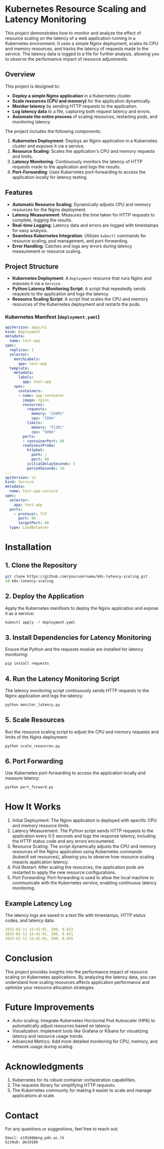 # Kubernetes Resource Scaling and Latency Monitoring

This project demonstrates how to monitor and analyze the effect of resource scaling on the latency of a web application running in a Kubernetes environment. It uses a simple Nginx deployment, scales its CPU and memory resources, and tracks the latency of requests made to the service. The latency data is logged to a file for further analysis, allowing you to observe the performance impact of resource adjustments.

## Overview

This project is designed to:

- **Deploy a simple Nginx application** in a Kubernetes cluster.
- **Scale resources (CPU and memory)** for the application dynamically.
- **Monitor latency** by sending HTTP requests to the application.
- **Log latency data** to a file, capturing both request latency and errors.
- **Automate the entire process** of scaling resources, restarting pods, and monitoring latency.

The project includes the following components:

1. **Kubernetes Deployment**: Deploys an Nginx application in a Kubernetes cluster and exposes it via a service.
2. **Resource Scaling**: Scales the application's CPU and memory requests and limits.
3. **Latency Monitoring**: Continuously monitors the latency of HTTP requests made to the application and logs the results.
4. **Port-Forwarding**: Uses Kubernetes port-forwarding to access the application locally for latency testing.

## Features

- **Automatic Resource Scaling**: Dynamically adjusts CPU and memory resources for the Nginx deployment.
- **Latency Measurement**: Measures the time taken for HTTP requests to complete, logging the results.
- **Real-time Logging**: Latency data and errors are logged with timestamps for easy analysis.
- **Seamless Kubernetes Integration**: Utilizes `kubectl` commands for resource scaling, pod management, and port-forwarding.
- **Error Handling**: Catches and logs any errors during latency measurement or resource scaling.

## Project Structure

- **Kubernetes Deployment**: A `Deployment` resource that runs Nginx and exposes it via a `Service`.
- **Python Latency Monitoring Script**: A script that repeatedly sends requests to the application and logs the latency.
- **Resource Scaling Script**: A script that scales the CPU and memory resources of the Kubernetes deployment and restarts the pods.

### Kubernetes Manifest (`deployment.yaml`)

```yaml
apiVersion: apps/v1
kind: Deployment
metadata:
  name: test-app
spec:
  replicas: 1
  selector:
    matchLabels:
      app: test-app
  template:
    metadata:
      labels:
        app: test-app
    spec:
      containers:
      - name: app-container
        image: nginx
        resources:
          requests:
            memory: "256Mi"
            cpu: "250m"
          limits:
            memory: "512Mi"
            cpu: "500m"
        ports:
        - containerPort: 80
        readinessProbe:
          httpGet:
            path: /
            port: 80
          initialDelaySeconds: 5
          periodSeconds: 10
---
apiVersion: v1
kind: Service
metadata:
  name: test-app-service
spec:
  selector:
    app: test-app
  ports:
    - protocol: TCP
      port: 80
      targetPort: 80
  type: LoadBalancer
```
# Installation
## 1. Clone the Repository
```bash
git clone https://github.com/yourusername/k8s-latency-scaling.git
cd k8s-latency-scaling
```
## 2. Deploy the Application
Apply the Kubernetes manifests to deploy the Nginx application and expose it as a service:

```bash
kubectl apply -f deployment.yaml
```
## 3. Install Dependencies for Latency Monitoring
Ensure that Python and the requests module are installed for latency monitoring:

```bash
pip install requests
```
## 4. Run the Latency Monitoring Script
The latency monitoring script continuously sends HTTP requests to the Nginx application and logs the latency:

```bash
python monitor_latency.py
```
## 5. Scale Resources
Run the resource scaling script to adjust the CPU and memory requests and limits of the Nginx deployment:

```bash
python scale_resources.py
```
## 6. Port Forwarding
Use Kubernetes port-forwarding to access the application locally and measure latency:

```bash
python port_forward.py
```
# How It Works
1. Initial Deployment: The Nginx application is deployed with specific CPU and memory resource limits.
2. Latency Measurement: The Python script sends HTTP requests to the application every 0.5 seconds and logs the response latency, including the HTTP status code and any errors encountered.
3. Resource Scaling: The script dynamically adjusts the CPU and memory resources of the Nginx application using Kubernetes commands (kubectl set resources), allowing you to observe how resource scaling impacts application latency.
4. Pod Restart: After scaling the resources, the application pods are restarted to apply the new resource configurations.
5. Port Forwarding: Port-forwarding is used to allow the local machine to communicate with the Kubernetes service, enabling continuous latency monitoring.

## Example Latency Log
The latency logs are saved in a text file with timestamps, HTTP status codes, and latency data:

```yaml
2025-02-11 15:42:01, 200, 0.023
2025-02-11 15:42:01, 200, 0.021
2025-02-11 15:42:02, 500, 0.035
```
# Conclusion
This project provides insights into the performance impact of resource scaling on Kubernetes applications. By analyzing the latency data, you can understand how scaling resources affects application performance and optimize your resource allocation strategies.

# Future Improvements
* Auto-scaling: Integrate Kubernetes Horizontal Pod Autoscaler (HPA) to automatically adjust resources based on latency.
* Visualization: Implement tools like Grafana or Kibana for visualizing latency and resource usage trends.
* Advanced Metrics: Add more detailed monitoring for CPU, memory, and network usage during scaling.

# Acknowledgments
1. Kubernetes for its robust container orchestration capabilities.
2. The requests library for simplifying HTTP requests.
3. The Kubernetes community for making it easier to scale and manage applications at scale.

# Contact
For any questions or suggestions, feel free to reach out:
```pgsql
Email: e19166@eng.pdn.ac.lk
GitHub: @e19166
```
